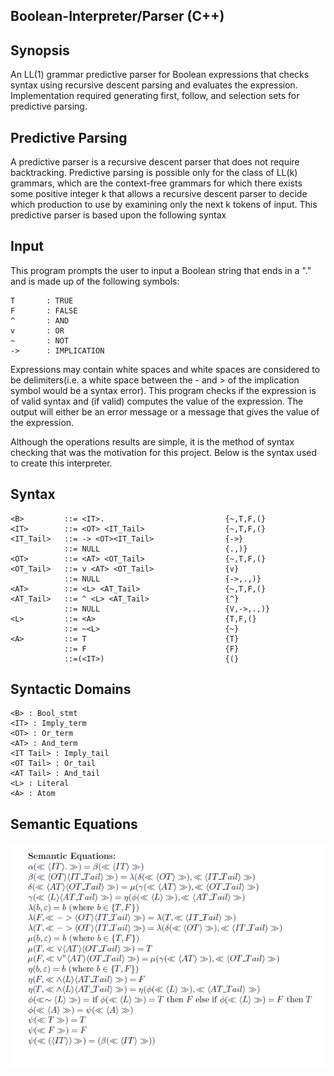 ## Boolean-Interpreter/Parser (C++)

## Synopsis

An LL(1) grammar predictive parser for Boolean expressions that checks syntax using recursive descent parsing and
evaluates the expression. Implementation required generating first, follow, and selection sets for predictive parsing.


## Predictive Parsing

A predictive parser is a recursive descent parser that does not require backtracking. Predictive parsing is possible only for the class of LL(k) grammars, which are the context-free grammars for which there exists some positive integer k that allows a recursive descent parser to decide which production to use by examining only the next k tokens of input. This predictive parser is based upon the following syntax  


## Input

This program prompts the user to input a Boolean string that ends in a "." and is made up of the following symbols:

```
T		: TRUE
F		: FALSE
^		: AND
v		: OR
~		: NOT
->		: IMPLICATION
```

Expressions may contain white spaces and white spaces are considered to be delimiters(i.e. a white space between the - and > of the implication symbol would be a syntax error). This program checks if the expression is of valid syntax and (if valid) computes the value of the expression. The output will either be an error message or a message that gives the value of the expression.

Although the operations results are simple, it is the method of syntax checking that was the motivation for this project. Below is the syntax used to create this interpreter. 

## Syntax

```
<B> 		::= <IT>. 							{~,T,F,(}
<IT> 		::= <OT> <IT_Tail>	 				{~,T,F,(}
<IT_Tail> 	::= -> <OT><IT_Tail>				{->}
			::= NULL							{.,)}
<OT> 		::= <AT> <OT_Tail>					{~,T,F,(}
<OT_Tail> 	::= v <AT> <OT_Tail>				{v}
			::= NULL							{->,.,)}
<AT> 		::= <L> <AT_Tail> 					{~,T,F,(}
<AT_Tail>	::= ^ <L> <AT_Tail> 				{^}
			::= NULL							{V,->,.,)}
<L> 		::= <A>								{T,F,(}
			::= ~<L>							{~}
<A>			::= T								{T}
			::= F								{F}
			::=(<IT>)							{(}
```

## Syntactic Domains

```
<B> : Bool_stmt
<IT> : Imply_term
<OT> : Or_term
<AT> : And_term
<IT Tail> : Imply_tail
<OT Tail> : Or_tail
<AT Tail> : And_tail
<L> : Literal
<A> : Atom
```

## Semantic Equations

![Semantic Equations](https://github.com/DauntlessDash/boolean-Interpreter/blob/master/Semantic_Equations.png)



